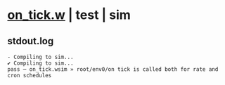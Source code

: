 # [on_tick.w](../../../../examples/tests/valid/on_tick.w) | test | sim

## stdout.log
```log
- Compiling to sim...
✔ Compiling to sim...
pass ─ on_tick.wsim » root/env0/on tick is called both for rate and cron schedules
```

